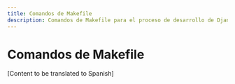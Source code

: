 ```yaml
---
title: Comandos de Makefile
description: Comandos de Makefile para el proceso de desarrollo de Django Guardian
---
```


# Comandos de Makefile

[Content to be translated to Spanish]

<!-- This page content will be translated from the main English develop/makefile.md -->

